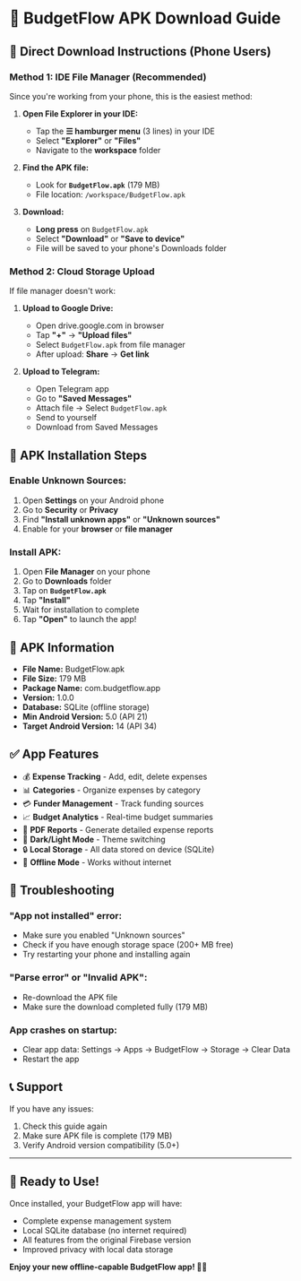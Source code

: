 # 📱 BudgetFlow APK Download Guide

## 🎯 **Direct Download Instructions (Phone Users)**

### **Method 1: IDE File Manager (Recommended)**
Since you're working from your phone, this is the easiest method:

1. **Open File Explorer in your IDE:**
   - Tap the **☰ hamburger menu** (3 lines) in your IDE
   - Select **"Explorer"** or **"Files"** 
   - Navigate to the **workspace** folder

2. **Find the APK file:**
   - Look for **`BudgetFlow.apk`** (179 MB)
   - File location: `/workspace/BudgetFlow.apk`

3. **Download:**
   - **Long press** on `BudgetFlow.apk`
   - Select **"Download"** or **"Save to device"**
   - File will be saved to your phone's Downloads folder

### **Method 2: Cloud Storage Upload**
If file manager doesn't work:

1. **Upload to Google Drive:**
   - Open drive.google.com in browser
   - Tap **"+"** → **"Upload files"**
   - Select `BudgetFlow.apk` from file manager
   - After upload: **Share** → **Get link**

2. **Upload to Telegram:**
   - Open Telegram app
   - Go to **"Saved Messages"**
   - Attach file → Select `BudgetFlow.apk`
   - Send to yourself
   - Download from Saved Messages

## 📲 **APK Installation Steps**

### **Enable Unknown Sources:**
1. Open **Settings** on your Android phone
2. Go to **Security** or **Privacy**
3. Find **"Install unknown apps"** or **"Unknown sources"**
4. Enable for your **browser** or **file manager**

### **Install APK:**
1. Open **File Manager** on your phone
2. Go to **Downloads** folder
3. Tap on **`BudgetFlow.apk`**
4. Tap **"Install"**
5. Wait for installation to complete
6. Tap **"Open"** to launch the app!

## 🔧 **APK Information**
- **File Name:** BudgetFlow.apk
- **File Size:** 179 MB
- **Package Name:** com.budgetflow.app
- **Version:** 1.0.0
- **Database:** SQLite (offline storage)
- **Min Android Version:** 5.0 (API 21)
- **Target Android Version:** 14 (API 34)

## ✅ **App Features**
- 💰 **Expense Tracking** - Add, edit, delete expenses
- 📊 **Categories** - Organize expenses by category
- 💳 **Funder Management** - Track funding sources
- 📈 **Budget Analytics** - Real-time budget summaries
- 📄 **PDF Reports** - Generate detailed expense reports
- 🌙 **Dark/Light Mode** - Theme switching
- 🔒 **Local Storage** - All data stored on device (SQLite)
- 📱 **Offline Mode** - Works without internet

## 🚨 **Troubleshooting**

### **"App not installed" error:**
- Make sure you enabled "Unknown sources"
- Check if you have enough storage space (200+ MB free)
- Try restarting your phone and installing again

### **"Parse error" or "Invalid APK":**
- Re-download the APK file
- Make sure the download completed fully (179 MB)

### **App crashes on startup:**
- Clear app data: Settings → Apps → BudgetFlow → Storage → Clear Data
- Restart the app

## 📞 **Support**
If you have any issues:
1. Check this guide again
2. Make sure APK file is complete (179 MB)
3. Verify Android version compatibility (5.0+)

---

## 🎉 **Ready to Use!**
Once installed, your BudgetFlow app will have:
- Complete expense management system
- Local SQLite database (no internet required)
- All features from the original Firebase version
- Improved privacy with local data storage

**Enjoy your new offline-capable BudgetFlow app! 🚀📱**